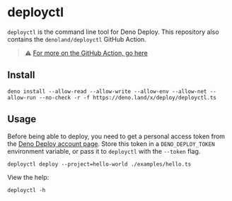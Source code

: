# deployctl

`deployctl` is the command line tool for Deno Deploy. This repository also
contains the `denoland/deployctl` GitHub Action.

> ⚠ [For more on the GitHub Action, go here](./action/README.md)

## Install

```shell
deno install --allow-read --allow-write --allow-env --allow-net --allow-run --no-check -r -f https://deno.land/x/deploy/deployctl.ts
```

## Usage

Before being able to deploy, you need to get a personal access token from the
[Deno Deploy account page](https://dash.deno.com/account). Store this token in a
`DENO_DEPLOY_TOKEN` environment variable, or pass it to `deployctl` with the
`--token` flag.

```shell
deployctl deploy --project=hello-world ./examples/hello.ts
```

View the help:

```shell
deployctl -h
```
